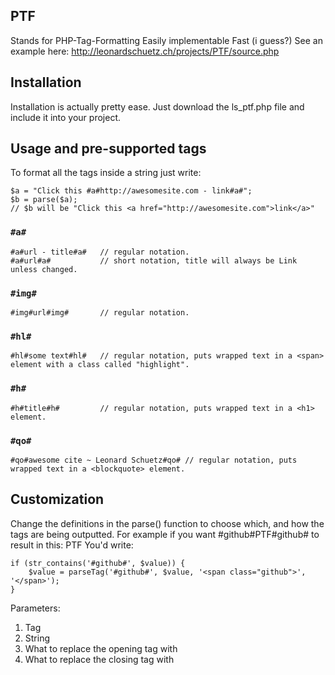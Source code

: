 ## PTF
Stands for PHP-Tag-Formatting
Easily implementable
Fast (i guess?)
See an example here: http://leonardschuetz.ch/projects/PTF/source.php

## Installation
Installation is actually pretty ease. Just download the ls_ptf.php file and include it into your project.

## Usage and pre-supported tags
To format all the tags inside a string just write:
```
$a = "Click this #a#http://awesomesite.com - link#a#";
$b = parse($a);
// $b will be "Click this <a href="http://awesomesite.com">link</a>"
```
### `#a#`
```
#a#url - title#a#	// regular notation.
#a#url#a#			// short notation, title will always be Link unless changed.
```

### `#img#`
```
#img#url#img#		// regular notation.
```

### `#hl#`
```
#hl#some text#hl#	// regular notation, puts wrapped text in a <span> element with a class called "highlight".
```

### `#h#`
```
#h#title#h#			// regular notation, puts wrapped text in a <h1> element.
```

### `#qo#`
```
#qo#awesome cite ~ Leonard Schuetz#qo# // regular notation, puts wrapped text in a <blockquote> element.
```

## Customization
Change the definitions in the parse() function to choose which, and how the tags are being outputted.
For example if you want #github#PTF#github# to result in this: <span class="github">PTF</span>
You'd write:
```
if (str_contains('#github#', $value)) {
	$value = parseTag('#github#', $value, '<span class="github">', '</span>');
}
```
Parameters:
1. Tag
2. String
3. What to replace the opening tag with
4. What to replace the closing tag with
